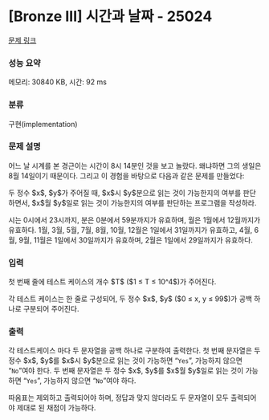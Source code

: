 # [Bronze III] 시간과 날짜 - 25024 

[문제 링크](https://www.acmicpc.net/problem/25024) 

### 성능 요약

메모리: 30840 KB, 시간: 92 ms

### 분류

구현(implementation)

### 문제 설명

<p>어느 날 시계를 본 경근이는 시간이 8시 14분인 것을 보고 놀랐다. 왜냐하면 그의 생일은 8월 14일이기 때문이다. 그리고 이 경험을 바탕으로 다음과 같은 문제를 만들었다:</p>

<p>두 정수 $x$, $y$가 주어질 때, $x$시 $y$분으로 읽는 것이 가능한지의 여부를 판단하면서, $x$월 $y$일로 읽는 것이 가능한지의 여부를 판단하는 프로그램을 작성하라.</p>

<p>시는 0시에서 23시까지, 분은 0분에서 59분까지가 유효하며, 월은 1월에서 12월까지가 유효하다. 1월, 3월, 5월, 7월, 8월, 10월, 12월은 1일에서 31일까지가 유효하고, 4월, 6월, 9월, 11월은 1일에서 30일까지가 유효하며, 2월은 1일에서 29일까지가 유효하다.</p>

### 입력 

 <p>첫 번째 줄에 테스트 케이스의 개수 $T$ ($1 ≤ T ≤ 10^4$)가 주어진다.</p>

<p>각 테스트 케이스는 한 줄로 구성되어, 두 정수 $x$, $y$ ($0 ≤ x, y ≤ 99$)가 공백 하나로 구분되어 주어진다.</p>

### 출력 

 <p>각 테스트케이스 마다 두 문자열을 공백 하나로 구분하여 출력한다. 첫 번째 문자열은 두 정수 $x$, $y$를 $x$시 $y$분으로 읽는 것이 가능하면 “<code>Yes</code>”, 가능하지 않으면 “<code>No</code>”여야 한다. 두 번째 문자열은 두 정수 $x$, $y$를 $x$월 $y$일로 읽는 것이 가능하면 “<code>Yes</code>”, 가능하지 않으면 “<code>No</code>”여야 하다.</p>

<p>따옴표는 제외하고 출력되어야 하며, 정답과 맞지 않더라도 두 문자열이 모두 출력되어야 제대로 된 채점이 가능하다.</p>

